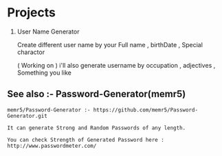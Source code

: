 # Projects

1) User Name Generator 
    
    Create different user name by your Full name , birthDate , Special charactor
    
    ( Working on ) i'll also generate username by occupation , adjectives , Something you like 
   
 ## See also :- Password-Generator(memr5)
    
    memr5/Password-Generator :- https://github.com/memr5/Password-Generator.git
    
    It can generate Strong and Random Passwords of any length.
    
    You can check Strength of Generated Password here : http://www.passwordmeter.com/     
                
